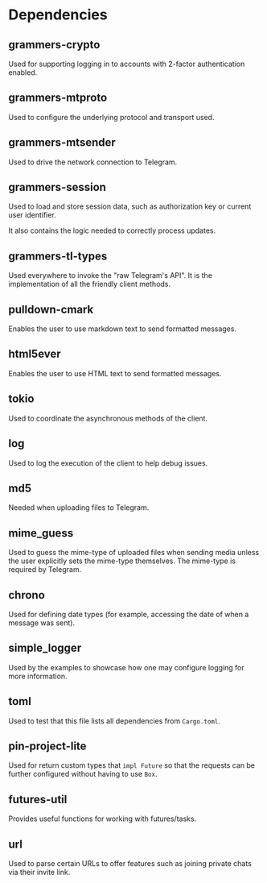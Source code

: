 # Dependencies

## grammers-crypto

Used for supporting logging in to accounts with 2-factor authentication enabled.

## grammers-mtproto

Used to configure the underlying protocol and transport used.

## grammers-mtsender

Used to drive the network connection to Telegram.

## grammers-session

Used to load and store session data, such as authorization key or current user identifier.

It also contains the logic needed to correctly process updates.

## grammers-tl-types

Used everywhere to invoke the "raw Telegram's API". It is the implementation of all the friendly
client methods.

## pulldown-cmark

Enables the user to use markdown text to send formatted messages.

## html5ever

Enables the user to use HTML text to send formatted messages.

## tokio

Used to coordinate the asynchronous methods of the client.

## log

Used to log the execution of the client to help debug issues.

## md5

Needed when uploading files to Telegram.

## mime_guess

Used to guess the mime-type of uploaded files when sending media unless the user explicitly sets
the mime-type themselves. The mime-type is required by Telegram.

## chrono

Used for defining date types (for example, accessing the date of when a message was sent).

## simple_logger

Used by the examples to showcase how one may configure logging for more information.

## toml

Used to test that this file lists all dependencies from `Cargo.toml`.

## pin-project-lite

Used for return custom types that `impl Future` so that the requests can be further configured
without having to use `Box`.

## futures-util

Provides useful functions for working with futures/tasks.

## url

Used to parse certain URLs to offer features such as joining private chats via their invite link.
